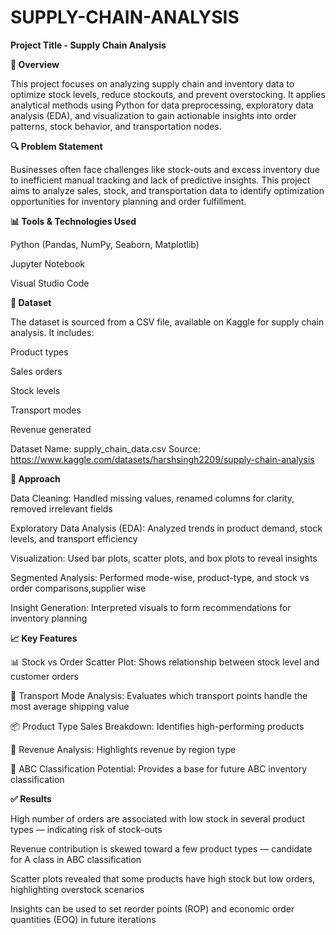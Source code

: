 # SUPPLY-CHAIN-ANALYSIS

**Project Title - Supply Chain Analysis**

**📌 Overview**

This project focuses on analyzing supply chain and inventory data to optimize stock levels, reduce stockouts, and prevent overstocking. It applies analytical methods using Python for data preprocessing, exploratory data analysis (EDA), and visualization to gain actionable insights into order patterns, stock behavior, and transportation nodes.

**🔍 Problem Statement**

Businesses often face challenges like stock-outs and excess inventory due to inefficient manual tracking and lack of predictive insights. This project aims to analyze sales, stock, and transportation data to identify optimization opportunities for inventory planning and order fulfillment.

**📊 Tools & Technologies Used**

Python (Pandas, NumPy, Seaborn, Matplotlib)

Jupyter Notebook

Visual Studio Code

**📁 Dataset**

The dataset is sourced from a CSV file, available on Kaggle for supply chain analysis. It includes:

Product types

Sales orders

Stock levels

Transport modes

Revenue generated


Dataset Name: supply_chain_data.csv
Source: https://www.kaggle.com/datasets/harshsingh2209/supply-chain-analysis

**🧠 Approach**

Data Cleaning: Handled missing values, renamed columns for clarity, removed irrelevant fields

Exploratory Data Analysis (EDA): Analyzed trends in product demand, stock levels, and transport efficiency

Visualization: Used bar plots, scatter plots, and box plots to reveal insights

Segmented Analysis: Performed mode-wise, product-type, and stock vs order comparisons,supplier wise

Insight Generation: Interpreted visuals to form recommendations for inventory planning

**📈 Key Features**

📊 Stock vs Order Scatter Plot: Shows relationship between stock level and customer orders

🚚 Transport Mode Analysis: Evaluates which transport points handle the most average shipping value

📦 Product Type Sales Breakdown: Identifies high-performing products

💸 Revenue Analysis: Highlights revenue by region type

📌 ABC Classification Potential: Provides a base for future ABC inventory classification

**✅ Results**

High number of orders are associated with low stock in several product types — indicating risk of stock-outs

Revenue contribution is skewed toward a few product types — candidate for A class in ABC classification

Scatter plots revealed that some products have high stock but low orders, highlighting overstock scenarios

Insights can be used to set reorder points (ROP) and economic order quantities (EOQ) in future iterations
